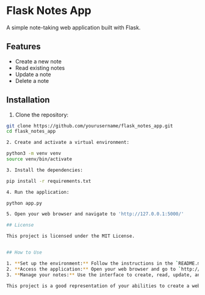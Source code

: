 # Flask Notes App

A simple note-taking web application built with Flask.

## Features

- Create a new note
- Read existing notes
- Update a note
- Delete a note

## Installation

1. Clone the repository:

```bash
git clone https://github.com/yourusername/flask_notes_app.git
cd flask_notes_app

2. Create and activate a virtual environment:

python3 -m venv venv
source venv/bin/activate

3. Install the dependencies:

pip install -r requirements.txt

4. Run the application:

python app.py

5. Open your web browser and navigate to 'http://127.0.0.1:5000/'

## License

This project is licensed under the MIT License.


## How to Use

1. **Set up the environment:** Follow the instructions in the `README.md` to set up your environment and run the application.
2. **Access the application:** Open your web browser and go to `http://127.0.0.1:5000/`.
3. **Manage your notes:** Use the interface to create, read, update, and delete notes.

This project is a good representation of your abilities to create a web application using Flask, work with a database, and implement basic CRUD operations. Ensure you customize the `README.md` and repository details to match your own GitHub profile.

